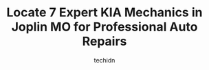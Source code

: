 ---
layout: ampstory
image: https://images.unsplash.com/photo-1519752441410-d3ca70ecb937?ixlib=rb-4.0.3&ixid=MnwxMjA3fDB8MHxwaG90by1wYWdlfHx8fGVufDB8fHx8&auto=format&fit=crop&w=640&h=853&q=80
author: techidn
featured: false
description: If youre in need of trustworthy and skilled KIA Mechanic in Joplin MO, USA, youll be pleased to discover the 7 best KIA Mechanic in town. Their expertise and commitment to customer satisfa
title: Locate 7 Expert KIA Mechanics in Joplin MO for Professional Auto Repairs
cover:
   title: Locate 7 Expert KIA Mechanics in Joplin MO for Professional Auto Repairs
   subtitle: Rickpate
   background: https://images.unsplash.com/photo-1519752441410-d3ca70ecb937?ixlib=rb-4.0.3&ixid=MnwxMjA3fDB8MHxwaG90by1wYWdlfHx8fGVufDB8fHx8&auto=format&fit=crop&w=640&h=853&q=80

pages: 
 - layout: thirds
   top: <h1>#1 Frank Fletcher Hyundai</h1>
   bottom: "<p>Sam was a great saleswoman! She spend the entire evening helping me pick the perfect vehicle. She was straightforward with everything and made sure to help me get the bes</p>"
   background: https://www.knot35.com/toplist/wp-content/uploads/2023/06/best-kia-mechanic-1-in-joplin-mo-1685837820.jpeg
   backgroundblur: true
 - layout: thirds
   top: <h1>#2 Skyway Buick GMC</h1>
   bottom: "<p>808 S Illinois Ave, Joplin, MO 64801, United States</p>"
   background: https://www.knot35.com/toplist/wp-content/uploads/2023/06/best-kia-mechanic-2-in-joplin-mo-1685837820.jpeg
   cta:
      link: https://www.knot35.com/toplist/locate-7-expert-kia-mechanics-in-joplin-mo-for-professional-auto-repairs/
      text: Locate 7 Expert KIA Mechanics in Joplin MO for Professional Auto Repairs
 - layout: thirds
   top: <h1>#3 Firestone Complete Auto Care</h1>
   bottom: "<p>221 S Rangeline Rd, Joplin, MO 64801, United States</p>"
   background: https://www.knot35.com/toplist/wp-content/uploads/2023/06/best-kia-mechanic-3-in-joplin-mo-1685837821.jpeg
   cta:
      link: https://www.knot35.com/toplist/locate-7-expert-kia-mechanics-in-joplin-mo-for-professional-auto-repairs/
      text: Locate 7 Expert KIA Mechanics in Joplin MO for Professional Auto Repairs
 - layout: thirds
   top: <h1>#4 360° Auto Service</h1>
   bottom: "<p>715 S St Louis Ave, Joplin, MO 64801, United States</p>"
   background: https://images.unsplash.com/photo-1608411404720-c8f0417bcdba?ixlib=rb-4.0.3&ixid=MnwxMjA3fDB8MHxwaG90by1wYWdlfHx8fGVufDB8fHx8&auto=format&fit=crop&w=640&h=853&q=80
   cta:
      link: https://www.knot35.com/toplist/locate-7-expert-kia-mechanics-in-joplin-mo-for-professional-auto-repairs/
      text: Locate 7 Expert KIA Mechanics in Joplin MO for Professional Auto Repairs
 - layout: thirds
   top: <h1>#5 Regal Car Sales & Credit</h1>
   bottom: "<p>805 E 7th St, Joplin, MO 64801, United States</p>"
   background: https://images.unsplash.com/photo-1515405295579-ba7b45403062?ixlib=rb-4.0.3&ixid=MnwxMjA3fDB8MHxwaG90by1wYWdlfHx8fGVufDB8fHx8&auto=format&fit=crop&w=640&h=853&q=80
   cta:
      link: https://www.knot35.com/toplist/locate-7-expert-kia-mechanics-in-joplin-mo-for-professional-auto-repairs/
      text: Locate 7 Expert KIA Mechanics in Joplin MO for Professional Auto Repairs
 - layout: thirds
   top: <h1>#6 Roper Used Cars</h1>
   bottom: "<p>1515 E 7th St, Joplin, MO 64801, United States</p>"
   background: https://images.unsplash.com/photo-1510906594845-bc082582c8cc?ixlib=rb-4.0.3&ixid=MnwxMjA3fDB8MHxwaG90by1wYWdlfHx8fGVufDB8fHx8&auto=format&fit=crop&w=640&h=853&q=80
   cta:
      link: https://www.knot35.com/toplist/locate-7-expert-kia-mechanics-in-joplin-mo-for-professional-auto-repairs/
      text: Locate 7 Expert KIA Mechanics in Joplin MO for Professional Auto Repairs
 - layout: thirds
   top: <h1>#7 Kevins Auto Repair</h1>
   bottom: "<p>1906 E 7th St, Joplin, MO 64801, United States</p>"
   background: https://images.unsplash.com/photo-1527067829737-402993088e6b?ixlib=rb-4.0.3&ixid=MnwxMjA3fDB8MHxwaG90by1wYWdlfHx8fGVufDB8fHx8&auto=format&fit=crop&w=640&h=853&q=80
   cta:
      link: https://www.knot35.com/toplist/locate-7-expert-kia-mechanics-in-joplin-mo-for-professional-auto-repairs/
      text: Locate 7 Expert KIA Mechanics in Joplin MO for Professional Auto Repairs
 - layout: thirds
   middle: Continue reading...
   background: https://images.unsplash.com/photo-1591393223703-56fe1347ac62?ixlib=rb-4.0.3&ixid=MnwxMjA3fDB8MHxwaG90by1wYWdlfHx8fGVufDB8fHx8&auto=format&fit=crop&w=640&h=853&q=80
   cta:
      link: https://www.knot35.com/toplist/locate-7-expert-kia-mechanics-in-joplin-mo-for-professional-auto-repairs/
      text: Locate 7 Expert KIA Mechanics in Joplin MO for Professional Auto Repairs
      
---
